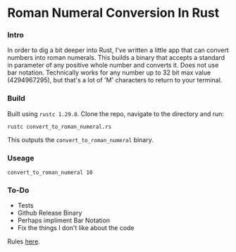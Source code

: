 # Roman Numeral Conversion In Rust

### Intro
In order to dig a bit deeper into Rust, I've written a little app that can convert numbers into roman numerals. This builds a binary that accepts a standard in parameter of any positive whole number and converts it. Does not use bar notation. Technically works for any number up to 32 bit max value (4294967295), but that's a lot of 'M' characters to return to your terminal.

### Build
Built using `rustc 1.29.0`.
Clone the repo, navigate to the directory and run:
```
rustc convert_to_roman_numeral.rs
```
This outputs the `convert_to_roman_numeral` binary.

### Useage
```
convert_to_roman_numeral 10
```

### To-Do
- Tests
- Github Release Binary
- Perhaps impliment Bar Notation
- Fix the things I don't like about the code


Rules [here](https://www.mathsisfun.com/roman-numerals.html).
